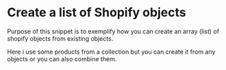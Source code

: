 # Create a list of Shopify objects

Purpose of this snippet is to exemplify how you can create an array (list) of shopify objects from existing objects.

Here i use some products from a collection but you can create it from any objects or you can also combine them.
 